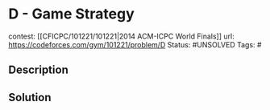 # D - Game Strategy

contest: [[CFICPC/101221/101221|2014 ACM-ICPC World Finals]]
url: https://codeforces.com/gym/101221/problem/D
Status: #UNSOLVED
Tags: #

## Description

## Solution

